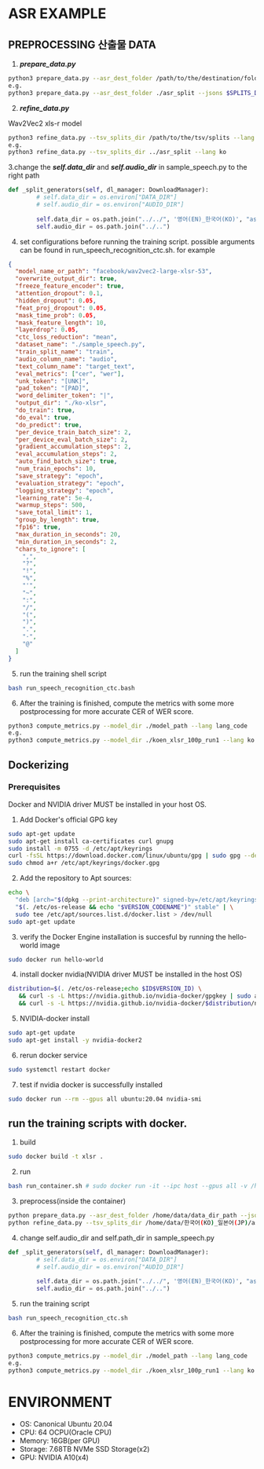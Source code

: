 # ASR EXAMPLE

## PREPROCESSING 산출물 DATA

1. **_prepare_data.py_**

```bash
python3 prepare_data.py --asr_dest_folder /path/to/the/destination/folder --jsons /path/to/the/folder/containing/jsons --ratio 1
e.g.
python3 prepare_data.py --asr_dest_folder ./asr_split --jsons $SPLITS_DIR
```

2. **_refine_data.py_**

Wav2Vec2 xls-r model

```bash
python3 refine_data.py --tsv_splits_dir /path/to/the/tsv/splits --lang lang_code # ko en ja zh
e.g.
python3 refine_data.py --tsv_splits_dir ../asr_split --lang ko
```

3.change the **_self.data_dir_** and **_self.audio_dir_** in sample_speech.py to the right path

```python
def _split_generators(self, dl_manager: DownloadManager):
        # self.data_dir = os.environ["DATA_DIR"]
        # self.audio_dir = os.environ["AUDIO_DIR"]
        
        self.data_dir = os.path.join("../../", '영어(EN)_한국어(KO)', "asr_split") # set the asr_split path generated from prepare_data.py
        self.audio_dir = os.path.join("../..") 
```

4. set configurations before running the training script. possible arguments can be found in run_speech_recognition_ctc.sh. for example

```json
{
  "model_name_or_path": "facebook/wav2vec2-large-xlsr-53",
  "overwrite_output_dir": true,
  "freeze_feature_encoder": true,
  "attention_dropout": 0.1,
  "hidden_dropout": 0.05,
  "feat_proj_dropout": 0.05,
  "mask_time_prob": 0.05,
  "mask_feature_length": 10,
  "layerdrop": 0.05,
  "ctc_loss_reduction": "mean",
  "dataset_name": "./sample_speech.py",
  "train_split_name": "train",
  "audio_column_name": "audio",
  "text_column_name": "target_text",
  "eval_metrics": ["cer", "wer"],
  "unk_token": "[UNK]",
  "pad_token": "[PAD]",
  "word_delimiter_token": "|",
  "output_dir": "./ko-xlsr",
  "do_train": true,
  "do_eval": true,
  "do_predict": true,
  "per_device_train_batch_size": 2,
  "per_device_eval_batch_size": 2,
  "gradient_accumulation_steps": 2,
  "eval_accumulation_steps": 2,
  "auto_find_batch_size": true,
  "num_train_epochs": 10,
  "save_strategy": "epoch",
  "evaluation_strategy": "epoch",
  "logging_strategy": "epoch",
  "learning_rate": 5e-4,
  "warmup_steps": 500,
  "save_total_limit": 1,
  "group_by_length": true,
  "fp16": true,
  "max_duration_in_seconds": 20,
  "min_duration_in_seconds": 2,
  "chars_to_ignore": [
    ",",
    "?",
    "!",
    "%",
    "'",
    "~",
    ":",
    "/",
    "(",
    ")",
    ".",
    "·",
    "@"
  ]
}
```

5. run the training shell script
```bash
bash run_speech_recognition_ctc.bash
```

6. After the training is finished, compute the metrics with some more postprocessing for more accurate CER of WER score.
```bash
python3 compute_metrics.py --model_dir ./model_path --lang lang_code
e.g.
python3 compute_metrics.py --model_dir ./koen_xlsr_100p_run1 --lang ko
```


## Dockerizing
### Prerequisites
Docker and NVIDIA driver MUST be installed in your host OS. 
1. Add Docker's official GPG key
```bash
sudo apt-get update
sudo apt-get install ca-certificates curl gnupg
sudo install -m 0755 -d /etc/apt/keyrings
curl -fsSL https://download.docker.com/linux/ubuntu/gpg | sudo gpg --dearmor -o /etc/apt/keyrings/docker.gpg
sudo chmod a+r /etc/apt/keyrings/docker.gpg
```
2. Add the repository to Apt sources:
```bash
echo \
  "deb [arch="$(dpkg --print-architecture)" signed-by=/etc/apt/keyrings/docker.gpg] https://download.docker.com/linux/ubuntu \
  "$(. /etc/os-release && echo "$VERSION_CODENAME")" stable" | \
  sudo tee /etc/apt/sources.list.d/docker.list > /dev/null
sudo apt-get update
```
3. verify the Docker Engine installation is succesful by running the hello-world image
```bash
sudo docker run hello-world
```
4. install docker nvidia(NVIDIA driver MUST be installed in the host OS)
```bash
distribution=$(. /etc/os-release;echo $ID$VERSION_ID) \
   && curl -s -L https://nvidia.github.io/nvidia-docker/gpgkey | sudo apt-key add - \
   && curl -s -L https://nvidia.github.io/nvidia-docker/$distribution/nvidia-docker.list | sudo tee /etc/apt/sources.list.d/nvidia-docker.list
```
5. NVIDIA-docker install
```bash
sudo apt-get update
sudo apt-get install -y nvidia-docker2
```
6. rerun docker service
```bash
sudo systemctl restart docker
```
7. test if nvidia docker is successfully installed
```bash
sudo docker run --rm --gpus all ubuntu:20.04 nvidia-smi
```
## run the training scripts with docker.
1. build 
```bash
sudo docker build -t xlsr .
```
2. run
```bash
bash run_container.sh # sudo docker run -it --ipc host --gpus all -v /home/ubuntu/data:/home/data -v /home/ubuntu/ASR_XLSR/scripts:/home/scripts xlsr bash
``` 
3. preprocess(inside the container)
```bash
python prepare_data.py --asr_dest_folder /home/data/data_dir_path --jsons /home/data/data_dir_path --lang lang_code --ratio 1 # python prepare_data.py --asr_dest_folder /home/data/SourceLang(lang_code)_TargetLang(lang_code)
python refine_data.py --tsv_splits_dir /home/data/한국어(KO)_일본어(JP)/asr_split --lang ko # python refine_data.py --tsv_splits_dir /home/data/SourceLang(lang_code)_TargetLang(lang_code)/asr_split --lang (lang_code)
```
4. change self.audio_dir and self.path_dir in sample_speech.py

```python
def _split_generators(self, dl_manager: DownloadManager):
        # self.data_dir = os.environ["DATA_DIR"]
        # self.audio_dir = os.environ["AUDIO_DIR"]
        
        self.data_dir = os.path.join("../../", '영어(EN)_한국어(KO)', "asr_split") # set the asr_split path generated from prepare_data.py
        self.audio_dir = os.path.join("../..") 
```

5. run the training script
```bash
bash run_speech_recognition_ctc.sh
```

6. After the training is finished, compute the metrics with some more postprocessing for more accurate CER of WER score.
```bash
python3 compute_metrics.py --model_dir ./model_path --lang lang_code
e.g.
python3 compute_metrics.py --model_dir ./koen_xlsr_100p_run1 --lang ko
```


# ENVIRONMENT
- OS: Canonical Ubuntu 20.04 
- CPU: 64 OCPU(Oracle CPU)
- Memory: 16GB(per GPU)
- Storage: 7.68TB NVMe SSD Storage(x2)
- GPU: NVIDIA A10(x4)
